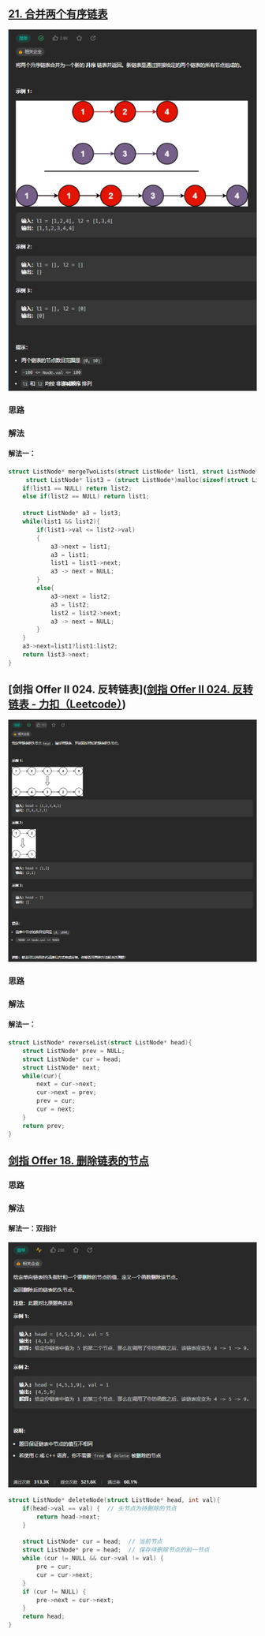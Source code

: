 ## [21. 合并两个有序链表](https://leetcode.cn/problems/merge-two-sorted-lists/)

![image-20221118075934955](LinkedList.assets/image-20221118075934955.png)

### 思路

### 解法

#### 解法一：

~~~c
struct ListNode* mergeTwoLists(struct ListNode* list1, struct ListNode* list2){
     struct ListNode* list3 = (struct ListNode*)malloc(sizeof(struct ListNode));
    if(list1 == NULL) return list2;
    else if(list2 == NULL) return list1;
   
    struct ListNode* a3 = list3;
    while(list1 && list2){
        if(list1->val <= list2->val)
        {
            a3->next = list1;
            a3 = list1;
            list1 = list1->next;
            a3 -> next = NULL;
        }
        else{
            a3->next = list2;
            a3 = list2;
            list2 = list2->next;
            a3 -> next = NULL;
        }
    } 
    a3->next=list1?list1:list2;
    return list3->next;
}
~~~

## [剑指 Offer II 024. 反转链表]([剑指 Offer II 024. 反转链表 - 力扣（Leetcode）](https://leetcode.cn/problems/UHnkqh/))

![image-20221118084909734](LinkedList.assets/image-20221118084909734.png)

### 思路

### 解法

#### 解法一：

~~~C
struct ListNode* reverseList(struct ListNode* head){
    struct ListNode* prev = NULL;
    struct ListNode* cur = head;
    struct ListNode* next;
    while(cur){
        next = cur->next;
        cur->next = prev;
        prev = cur;
        cur = next;
    }
    return prev;
}
~~~



## [剑指 Offer 18. 删除链表的节点]()

### 思路

### 解法

#### 解法一：双指针

![image-20221118101914337](LinkedList.assets/image-20221118101914337.png)

~~~C
struct ListNode* deleteNode(struct ListNode* head, int val){
    if(head->val == val) {  // 头节点为待删除的节点
        return head->next;
    }
    
    struct ListNode* cur = head;  // 当前节点
    struct ListNode* pre = head;  // 保存待删除节点的前一节点
    while (cur != NULL && cur->val != val) {
        pre = cur;
        cur = cur->next;
    }
    if (cur != NULL) {
        pre->next = cur->next;
    }
    return head;
}
~~~

